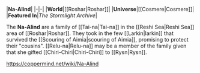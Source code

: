 |**Na-Alind**|
|-|-|
|**World**|[[Roshar\|Roshar]]|
|**Universe**|[[Cosmere\|Cosmere]]|
|**Featured In**|*The Stormlight Archive*|

The **Na-Alind** are a family of [[Tai-na\|Tai-na]] in the [[Reshi Sea\|Reshi Sea]] area of [[Roshar\|Roshar]]. They took in the few [[Larkin\|larkin]] that survived the [[Scouring of Aimia\|scouring of Aimia]], promising to protect their "cousins".
[[Relu-na\|Relu-na]] may be a member of the family given that she gifted [[Chiri-Chiri\|Chiri-Chiri]] to [[Rysn\|Rysn]].



https://coppermind.net/wiki/Na-Alind